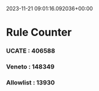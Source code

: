 2023-11-21 09:01:16.092036+00:00
# Rule Counter 
 ### UCATE : 406588

 ### Veneto : 148349

 ### Allowlist : 13930